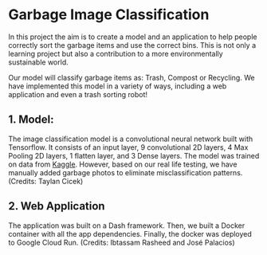 # Garbage Image Classification
In this project the aim is to create a model and an application to help people correctly sort the garbage items and use the correct bins. This is not only a learning project but also a contribution to a more environmentally sustainable world.

Our model will classify garbage items as: Trash, Compost or Recycling. We have implemented this model in a variety of ways, including a web application and even a trash sorting robot! 

## 1. Model: 
The image classification model is a convolutional neural network built with Tensorflow. It consists of an input layer, 9 convolutional 2D layers, 4 Max Pooling 2D layers, 1 flatten layer, and 3 Dense layers. The model was trained on data from [Kaggle](https://www.kaggle.com/datasets/mostafaabla/garbage-classification?select=garbage_classification). However, based on our real life testing, we have manually added garbage photos to eliminate misclassification patterns. (Credits: Taylan Cicek)

## 2. Web Application
The application was built on a Dash framework. Then, we built a Docker container with all the app dependencies. Finally, the docker was deployed to Google Cloud Run. (Credits: Ibtassam Rasheed and José Palacios)